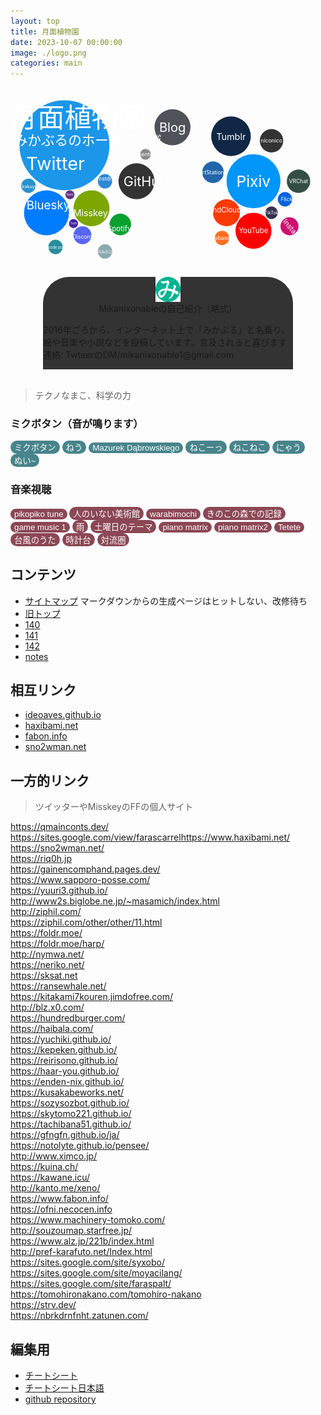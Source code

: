 ```yaml
---
layout: top
title: 月面植物園
date: 2023-10-07 00:00:00
image: ./logo.png
categories: main
---
```

<svg version="1.1" baseProfile="full" width="84vw" height="50vw" viewbox="0 0 350 200" xmlns="http://www.w3.org/2000/svg">
<a href="https://twitter.com/Mikanixonable"><g transform="translate(60,60)"><circle cx="0" cy="0" r="50" fill="#1C96E8" />
<text x="-10" y="20" font-size="20" text-anchor="middle"alignment-baseline="central" fill="white">
Twitter</text></g></a>
<a href="https://bsky.app/profile/mikanixonable.bsky.social"><g transform="translate(40,135)"><circle cx="0" cy="0" r="25" fill="#007DFF" />
<text x="2" y="-8" font-size="13" text-anchor="middle"alignment-baseline="central" fill="white">
Bluesky</text></g></a>
<a href="https://misskey.io/@Mikanixonable"><g transform="translate(90,130)"><circle cx="0" cy="0" r="20" fill="#7BA700" />
<text x="-1" y="5" font-size="10" text-anchor="middle"alignment-baseline="central" fill="white">
Misskey</text></g></a>
<a href="https://open.spotify.com/user/cjsdijim4zllci0624b1wbak2"><g transform="translate(122,148)"><circle cx="0" cy="0" r="12" fill="#08a030" />
<text x="-1" y="5" font-size="8" text-anchor="middle"alignment-baseline="central" fill="white">
Spotify</text></g></a>
<a href="https://github.com/Mikanixonable">
<g transform="translate(140,100)"><circle rx="0" ry="0" r="20" fill="#333" />
<text x="10" y="0" font-size="15" text-anchor="middle"alignment-baseline="central" fill="white">
GitHub</text></g></a>
<a href="https://www.pixiv.net/users/20149051/illustrations">
<g transform="translate(270,100)"><circle cx="0" cy="0" r="30" fill="#0196FA" /><text x="0" y="0" font-size="17" text-anchor="middle"alignment-baseline="central" fill="white">
Pixiv</text></g></a>
<a href="https://mikanixonable.tumblr.com/">
<g transform="translate(245,50)"><circle cx="0" cy="0" r="22" fill="#102745" /><text x="0" y="0" font-size="10" text-anchor="middle"alignment-baseline="central" fill="white">
Tumblr</text></g></a>
<a href="https://discord.com/users/396122233698910218">
<g transform="translate(80,160)"><circle cx="0" cy="0" r="10" fill="#5865F2" /><text x="0" y="2" font-size="6" text-anchor="middle"alignment-baseline="central" fill="white">
Discord</text></g></a>
<a href="https://www.artstation.com/mikanixonable">
<g transform="translate(225,90)"><circle cx="0" cy="0" r="12" fill="#26a" /><text x="-2" y="0" font-size="6" text-anchor="middle"alignment-baseline="central" fill="white">
ArtStation</text></g></a>
<a href="https://mikanixonable.hatenablog.com/">
<g transform="translate(180,40)"><circle cx="0" cy="0" r="20" fill="#505259" /><text x="0" y="0" font-size="14" text-anchor="middle"alignment-baseline="central" fill="white">
Blog</text></g></a>
<a href="https://truthsocial.com/@mikanixonable">
<g transform="translate(70,147)"><circle cx="0" cy="0" r="5" fill="#42a" /><text x="0" y="0" font-size="3" text-anchor="middle"alignment-baseline="central" fill="white">
Truth</text></g></a>
<a href="https://iris.to/npub15m0s2qs5580f342d9endsuu464g974tmc7fqpdxdqt35zx9tqw9s6hy98w"><g transform="translate(66,115)"><circle cx="0" cy="0" r="5" fill="#603285" /><text x="0" y="0" font-size="3" text-anchor="middle"alignment-baseline="central" fill="white">
Nostr</text></g></a>  
<a href="https://www.instagram.com/mikanixonable/"><g transform="translate(310,150) rotate(50 0 0)"><circle cx="0" cy="0" r="10" fill="#CD1070" /><text x="10" y="0" font-size="8" text-anchor="middle"alignment-baseline="central" fill="white">
Instagram</text></g></a>
<a href="https://www.flickr.com/photos/196365191@N08/"><g transform="translate(305,120) rotate(0 0 0)"><circle cx="0" cy="0" r="8" fill="#0063DC" /><text x="3" y="0" font-size="6" text-anchor="middle"alignment-baseline="central" fill="white">
Flickr</text></g></a>
<a href="https://www.youtube.com/channel/UCQ02LvaZAbZAgAWBN5pYniA"><g transform="translate(270,155)"><circle cx="0" cy="0" r="20" fill="#FF0000" /><text x="0" y="0" font-size="8" text-anchor="middle"alignment-baseline="central" fill="white">
YouTube</text></g></a>
<a href="https://kakuyomu.jp/users/Eustralopithecus"><g transform="translate(20,105) rotate(0 0 0)"><circle cx="0" cy="0" r="8" fill="#2893CA" /><text x="5" y="1" font-size="5" text-anchor="middle"alignment-baseline="central" fill="white">
kakuyomu</text></g></a>
<a href="https://keybase.io/mikanixonable"><g transform="translate(235,163)"><circle cx="0" cy="0" r="8" fill="#FF6F21" /><text x="-3" y="0" font-size="6" text-anchor="middle"alignment-baseline="central" fill="white">
keybase</text></g></a>
<a href="https://bento.me/miku"><g transform="translate(150,70)"><circle cx="0" cy="0" r="6" fill="#888" /><text x="0" y="0" font-size="6" text-anchor="middle"alignment-baseline="central" fill="white">
bento</text></g></a>
<a href="https://soundcloud.com/mikanixonable"><g transform="translate(240,135)"><circle cx="0" cy="0" r="15" fill="#FF3902" /><text x="-7" y="-3" font-size="8" text-anchor="middle"alignment-baseline="central" fill="white">
SoundCloud</text></g></a>
<a href="https://www.nicovideo.jp/user/60514629/video"><g transform="translate(290,55)"><circle cx="0" cy="0" r="13" fill="#333" /><text x="0" y="0" font-size="6" text-anchor="middle"alignment-baseline="central" fill="white">
niconico</text></g></a>
<a href="https://www.tiktok.com/@mikanixonable"><g transform="translate(290,135)"><circle cx="0" cy="0" r="7" fill="#353050" /><text x="0" y="0" font-size="5" text-anchor="middle"alignment-baseline="central" fill="white">
TikTok</text></g></a>  
<a href="https://vrchat.com/home/user/usr_37713f32-f424-4242-86c2-b8cb7bcc2b3b"><g transform="translate(320,100)"><circle cx="0" cy="0" r="13" fill="#354e45" /><text x="0" y="0" font-size="6" text-anchor="middle"alignment-baseline="central" fill="white">
VRChat</text></g></a>
<a href="https://mstdn.jp/@Mikanixonable"><g transform="translate(105,100)"><circle cx="0" cy="0" r="8" fill="#3088D4" /><text x="0" y="-3" font-size="6" text-anchor="middle"alignment-baseline="central" fill="white">
mstdn</text></g></a>
<a href="https://twitter.com/Unicode_pod"><g transform="translate(50,173)"><circle cx="0" cy="0" r="8" fill="#288E9C" /><text x="-2" y="0" font-size="4" text-anchor="middle"alignment-baseline="central" fill="white">
Unicode pod</text></g></a>  
<a href="https://twitter.com/Mikanixonable2"><g transform="translate(105,178)"><circle cx="0" cy="0" r="8" fill="#8BAAAF" /><text x="2" y="0" font-size="4" text-anchor="middle"alignment-baseline="central" fill="white">
AIみかぶる</text></g></a>  
<text x="0" y="40" font-size="30"fill="white">
月面植物園</text>
<text x="4" y="60" font-size="15"fill="white">
みかぶるのホームページ</text>
</svg>
<div style="
display: flex;
flex-direction: column;
align-items: center;
">
<div style="
display: flex;
flex-direction: column;
align-items: center;
justify-content: center;
background-color: #333;
border-radius: 3em 3em 0em 0em;
max-width: 400px
">
<img src="logo5.png" width="10%"/>
Mikanixonableの自己紹介（略式）
<p>
2016年ごろから、インターネット上で「みかぶる」と名乗り、絵や音楽や小説などを投稿しています。言及されると喜びます<br/>
連絡: TwteerのDM/mikanixonable1@gmail.com
</p>
</div></div><br>

>テクノなまこ、科学の力

<script>
const audioElements = {};
function btn(filePath, button) {
  if (!audioElements[filePath]) {
      // 新しい音声ファイルを再生
      audioElements[filePath] = new Audio(filePath);
      audioElements[filePath].play();
      button.classList.add('playing'); // ボタンのスタイルを変更
      // 音声再生終了時のイベントハンドラを設定
      audioElements[filePath].addEventListener('ended', function() {
          button.classList.remove('playing'); // ボタンのスタイルを元に戻す
          delete audioElements[filePath]; // オブジェクトから削除
      });} else {
      // 既存の音声ファイルを停止
      audioElements[filePath].pause();
      audioElements[filePath].currentTime = 0; // 音声を最初から再生できるようにリセット
      delete audioElements[filePath]; // オブジェクトから削除
      button.classList.remove('playing'); // ボタンのスタイルを元に戻す
  }}
</script>
  <style>
    button {
      background-color: slategrey;
      color: white;
      border-radius: 1em;
      border-width: 0;
      &:hover {
        filter: hue-rotate(20deg) saturate(90%) brightness(90%)
      }
      &.playing {
        filter: hue-rotate(20deg) saturate(200%)
      }
    }
    .mikuButton button {
      background-color: #47848b;
    }
    .musicButton button {
      background-color: #8b4755;
    }
  </style>
  ### ミクボタン（音が鳴ります）
  
  <div class="mikuButton">
    <button onclick="btn('1.mp3', this)">ミクボタン</button>
    <button onclick="btn('2.mp3', this)">ねう</button>
    <button onclick="btn('3.mp3', this)">Mazurek Dąbrowskiego</button>
    <button onclick="btn('4.mp3', this)">ねこーっ</button>
    <button onclick="btn('5.mp3', this)">ねこねこ</button>
    <button onclick="btn('6.mp3', this)">にゃう</button>
    <button onclick="btn('7.mp3', this)">ぬい~</button>
  </div>

  ### 音楽視聴

  <div class="musicButton">
    <button onclick="btn('8.mp3', this)">pikopiko tune</button>
    <button onclick="btn('9.mp3', this)">人のいない美術館</button>
    <button onclick="btn('10.mp3', this)">warabimochi</button>
    <button onclick="btn('11.mp3', this)">きのこの森での記録</button>
    <button onclick="btn('12.mp3', this)">game music 1</button>
    <button onclick="btn('13.mp3', this)">雨</button>
    <button onclick="btn('14.mp3', this)">土曜日のテーマ</button>
    <button onclick="btn('15.mp3', this)">piano matrix</button>
    <button onclick="btn('16.mp3', this)">piano matrix2</button>
    <button onclick="btn('17.mp3', this)">Tetete</button>
    <button onclick="btn('18.mp3', this)">台風のうた</button>
    <button onclick="btn('19.mp3', this)">時計台</button>
    <button onclick="btn('20.mp3', this)">対流圏</button>
  </div>

## コンテンツ
- [サイトマップ](1) マークダウンからの生成ページはヒットしない、改修待ち
- [旧トップ](300)
- [140](140)
- [141](141)
- [142](142)
- [notes](notes)

## 相互リンク
- [ideoaves.github.io](https://ideoaves.github.io/)
- [haxibami.net](https://haxibami.net/)
- [fabon.info](https://fabon.info)
- [sno2wman.net](https://sno2wman.net/)


## 一方的リンク
>ツイッターやMisskeyのFFの個人サイト

https://qmainconts.dev/  
https://sites.google.com/view/farascarrelhttps://www.haxibami.net/  
https://sno2wman.net/  
https://riq0h.jp  
https://gainencomphand.pages.dev/  
https://www.sapporo-posse.com/  
https://yuuri3.github.io/  
http://www2s.biglobe.ne.jp/~masamich/index.html  
http://ziphil.com/  
https://ziphil.com/other/other/11.html  
https://foldr.moe/  
https://foldr.moe/harp/  
http://nymwa.net/  
https://neriko.net/  
https://sksat.net  
https://ransewhale.net/  
https://kitakami7kouren.jimdofree.com/  
http://blz.x0.com/  
https://hundredburger.com/  
https://haibala.com/  
https://yuchiki.github.io/  
https://kepeken.github.io/  
https://reirisono.github.io/  
https://haar-you.github.io/  
https://enden-nix.github.io/  
https://kusakabeworks.net/  
https://sozysozbot.github.io/  
https://skytomo221.github.io/  
https://tachibana51.github.io/  
https://gfngfn.github.io/ja/  
https://notolyte.github.io/pensee/  
http://www.ximco.jp/  
https://kuina.ch/  
https://kawane.icu/  
http://kanto.me/xeno/  
https://www.fabon.info/  
https://ofni.necocen.info  
https://www.machinery-tomoko.com/  
http://souzoumap.starfree.jp/  
https://www.alz.jp/221b/index.html  
http://pref-karafuto.net/Index.html  
https://sites.google.com/site/syxobo/  
https://sites.google.com/site/moyacilang/  
https://sites.google.com/site/faraspalt/  
https://tomohironakano.com/tomohiro-nakano  
https://strv.dev/  
https://nbrkdrnfnht.zatunen.com/  


## 編集用
- [チートシート]([https://github.com/pages-themes/leap-day/blob/master/index.md](https://itopaloglu83.github.io/Jekyll-Markdown-Cheat-Sheet/))
- [チートシート日本語](https://gist.github.com/mignonstyle/083c9e1651d7734f84c99b8cf49d57fa)
- [github repository](https://github.com/Mikanixonable/Mikanixonable.github.io)


